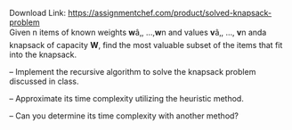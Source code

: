Download Link: https://assignmentchef.com/product/solved-knapsack-problem
<br>
Given n items of known weights **w**â‚, …,**w**n and values **v**â‚, …, **v**n anda knapsack of capacity **W**, find the most valuable subset of the items that fit into the knapsack.

– Implement the recursive algorithm to solve the knapsack problem discussed in class.

– Approximate its time complexity utilizing the heuristic method.

– Can you determine its time complexity with another method?